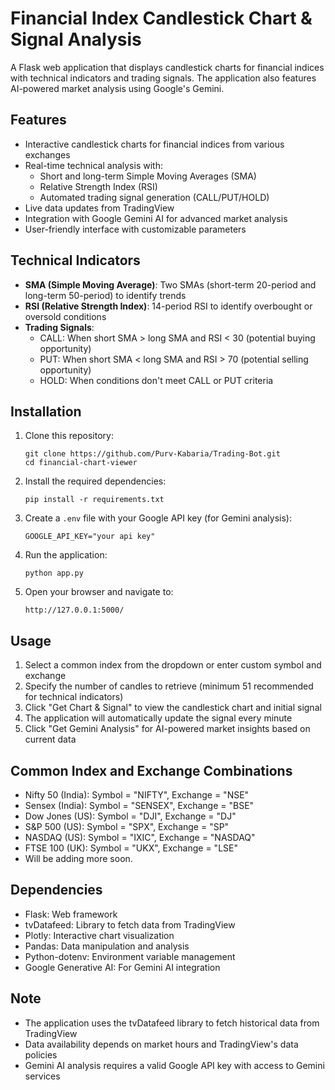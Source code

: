 # Financial Index Candlestick Chart & Signal Analysis

A Flask web application that displays candlestick charts for financial indices with technical indicators and trading signals. The application also features AI-powered market analysis using Google's Gemini.

## Features

- Interactive candlestick charts for financial indices from various exchanges
- Real-time technical analysis with:
  - Short and long-term Simple Moving Averages (SMA)
  - Relative Strength Index (RSI)
  - Automated trading signal generation (CALL/PUT/HOLD)
- Live data updates from TradingView
- Integration with Google Gemini AI for advanced market analysis
- User-friendly interface with customizable parameters

## Technical Indicators

- **SMA (Simple Moving Average)**: Two SMAs (short-term 20-period and long-term 50-period) to identify trends
- **RSI (Relative Strength Index)**: 14-period RSI to identify overbought or oversold conditions
- **Trading Signals**:
  - CALL: When short SMA > long SMA and RSI < 30 (potential buying opportunity)
  - PUT: When short SMA < long SMA and RSI > 70 (potential selling opportunity)
  - HOLD: When conditions don't meet CALL or PUT criteria

## Installation

1. Clone this repository:
   ```
   git clone https://github.com/Purv-Kabaria/Trading-Bot.git
   cd financial-chart-viewer
   ```

2. Install the required dependencies:
   ```
   pip install -r requirements.txt
   ```

3. Create a `.env` file with your Google API key (for Gemini analysis):
   ```
   GOOGLE_API_KEY="your api key"
   ```

4. Run the application:
   ```
   python app.py
   ```

5. Open your browser and navigate to:
   ```
   http://127.0.0.1:5000/
   ```

## Usage

1. Select a common index from the dropdown or enter custom symbol and exchange
2. Specify the number of candles to retrieve (minimum 51 recommended for technical indicators)
3. Click "Get Chart & Signal" to view the candlestick chart and initial signal
4. The application will automatically update the signal every minute
5. Click "Get Gemini Analysis" for AI-powered market insights based on current data

## Common Index and Exchange Combinations

- Nifty 50 (India): Symbol = "NIFTY", Exchange = "NSE"
- Sensex (India): Symbol = "SENSEX", Exchange = "BSE"
- Dow Jones (US): Symbol = "DJI", Exchange = "DJ"
- S&P 500 (US): Symbol = "SPX", Exchange = "SP"
- NASDAQ (US): Symbol = "IXIC", Exchange = "NASDAQ"
- FTSE 100 (UK): Symbol = "UKX", Exchange = "LSE"
- Will be adding more soon.

## Dependencies

- Flask: Web framework
- tvDatafeed: Library to fetch data from TradingView
- Plotly: Interactive chart visualization
- Pandas: Data manipulation and analysis
- Python-dotenv: Environment variable management
- Google Generative AI: For Gemini AI integration

## Note

- The application uses the tvDatafeed library to fetch historical data from TradingView
- Data availability depends on market hours and TradingView's data policies
- Gemini AI analysis requires a valid Google API key with access to Gemini services 